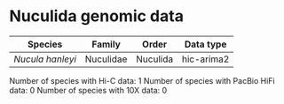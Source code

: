 # Nuculida genomic data

| Species | Family | Order | Data type |
| -- | --- | --- | --- |
| *Nucula hanleyi* | Nuculidae | Nuculida | hic-arima2 |

Number of species with Hi-C data: 1
Number of species with PacBio HiFi data: 0
Number of species with 10X data: 0
